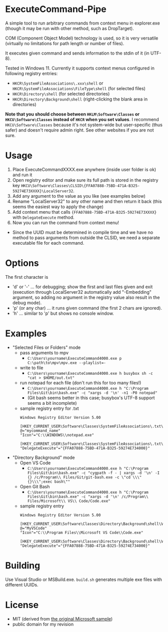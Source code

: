 # ExecuteCommand-Pipe
A simple tool to run arbitrary commands from context menu in explorer.exe (though it may be run with other method, such as DropTarget).

COM (Component Object Model) technology is used, so it is very versatile (virtually no limitations for path length or number of files).

It executes given command and sends information to the stdin of it (in UTF-8).

Tested in Windows 11. Currently it supports context menus configured in following registry entries:
- `HKCR\SystemFileAssociations\.xxx\shell` or `HKCR\SystemFileAssociations\FileType\shell` (for selected files)
- `HKCR\Directory\shell` (for selected directories)
- `HKCR\Directory\Background\shell` (right-clicking the blank area in directories)

**Note that you should choose between `HKLM\Software\Classes` or `HKCU\Software\Classes` instead of `HKCR` when you set values**. I recommend `HKCU\Software\Classes` because it's not system-wide but user-specific (thus safer) and doesn't require admin right. See other websites if you are not sure.

# Usage
1. Place ExecuteCommandXXXX.exe anywhere (inside user folder is ok) and run it
2. Open registry editor and make sure its full path is stored in the registry key `HKCU\Software\Classes\CLSID\{FFA07888-75BD-471A-B325-59274E73XXXX}\LocalServer32`.
3. Add any argument to the value as you like (see examples below)
4. Rename "LocalServer32" to any other name and then return it back (this seems the easiest way to apply the change)
5. Add context menu that calls `{FFA07888-75BD-471A-B325-59274E73XXXX}` with `DelegateExecute` method.
6. Now you can run the command from context menu!
- Since the UUID must be determined in compile time and we have no method to pass arguments from outside the CLSID, we need a separate executable file for each command. 
# Options
The first character is
- 'd' or '-' ... for debugging; show the first and last files given and exit (execution through LocalServer32 automatically add "-Embedding" argument, so adding no argument in the registry value also result in the debug mode).
- 'p' (or any char) ... it runs given command (the first 2 chars are ignored).
- 'h' ... similar to 'p' but shows no console window.
# Examples
- "Selected Files or Folders" mode
  - pass arguments to mpv
    - `C:\Users\yourname\ExecuteCommand4000.exe p C:\path\to\mpv\mpv.exe --playlist=-`
  - write to file
    - `C:\Users\yourname\ExecuteCommand4000.exe h busybox sh -c "cat > $HOME/out.txt"`
  - run notepad for each file (don't run this for too many files!)
    - `C:\Users\yourname\ExecuteCommand4000.exe h "C:\Program Files\Git\bin\bash.exe" -c "xargs -d '\n' -n1 -P0 notepad"`
    - (Git bash seems better in this case; busybox's UTF-8 support seems a bit incomplete)
  - sample registry entry for .txt
    ```
    Windows Registry Editor Version 5.00

    [HKEY_CURRENT_USER\Software\Classes\SystemFileAssociations\.txt\shell\mycommand]
    @="mycommand_name"
    "Icon"="C:\\WINDOWS\\notepad.exe"

    [HKEY_CURRENT_USER\Software\Classes\SystemFileAssociations\.txt\shell\mycommand\command]
    "DelegateExecute"="{FFA07888-75BD-471A-B325-59274E734000}"

    ```
- "Directory Background" mode
  - Open VS Code
    - `C:\Users\yourname\ExecuteCommand4000.exe h "C:\Program Files\Git\bin\bash.exe" -c "cygpath -f - | xargs -d '\n' -I {} /c/Program\\ Files/Git/git-bash.exe -c \"cd \\\"{}\\\";exec bash\""`
  - Open Git Bash
    - `C:\Users\yourname\ExecuteCommand4000.exe h "C:\Program Files\Git\bin\bash.exe" -c "xargs -d '\n' /c/Program\\ Files/Microsoft\\ VS\\ Code/Code.exe"`
  - sample registry entry
    ```
    Windows Registry Editor Version 5.00

    [HKEY_CURRENT_USER\Software\Classes\Directory\Background\shell\VSCode]
    @="MyVSCode"
    "Icon"="C:\\Program Files\\Microsoft VS Code\\Code.exe"

    [HKEY_CURRENT_USER\Software\Classes\Directory\Background\shell\VSCode\command]
    "DelegateExecute"="{FFA07888-75BD-471A-B325-59274E734000}"

    ```
# Building
Use Visual Studio or MSBuild.exe. `build.sh` generates multiple exe files with different UUIDs.
# License
- MIT (derived from [the original Microsoft sample](https://github.com/microsoft/Windows-classic-samples/tree/main/Samples/Win7Samples/winui/shell/appshellintegration/ExecuteCommandVerb))
- public domain for my revision
